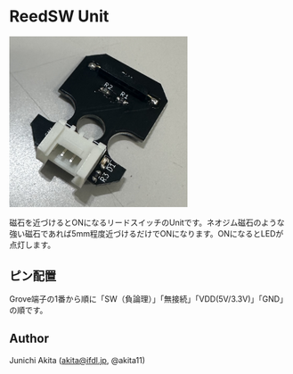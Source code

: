 # ReedSW Unit

<img src="https://github.com/akita11/ReedSWUnit/blob/main/ReedSWUnit.jpg" width="320px">

磁石を近づけるとONになるリードスイッチのUnitです。ネオジム磁石のような強い磁石であれば5mm程度近づけるだけでONになります。ONになるとLEDが点灯します。

## ピン配置

Grove端子の1番から順に「SW（負論理）」「無接続」「VDD(5V/3.3V)」「GND」の順です。


## Author

Junichi Akita (akita@ifdl.jp, @akita11)
